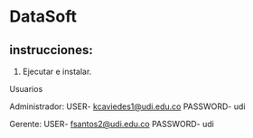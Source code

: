# DataSoft

## instrucciones:

1. Ejecutar e instalar.

Usuarios

Administrador: 
USER- kcaviedes1@udi.edu.co
PASSWORD- udi

Gerente:
USER- fsantos2@udi.edu.co
PASSWORD- udi
